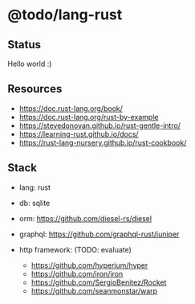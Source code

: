 # @todo/lang-rust

## Status

Hello world :)

## Resources

- https://doc.rust-lang.org/book/
- https://doc.rust-lang.org/rust-by-example
- https://stevedonovan.github.io/rust-gentle-intro/
- https://learning-rust.github.io/docs/
- https://rust-lang-nursery.github.io/rust-cookbook/

## Stack

- lang: rust
- db: sqlite
- orm: https://github.com/diesel-rs/diesel
- graphql: https://github.com/graphql-rust/juniper

- http framework: (TODO: evaluate)
  - https://github.com/hyperium/hyper
  - https://github.com/iron/iron
  - https://github.com/SergioBenitez/Rocket
  - https://github.com/seanmonstar/warp
